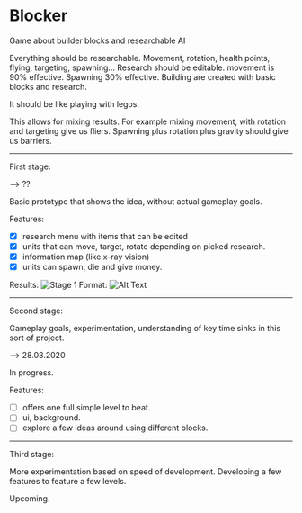 # Blocker
Game about builder blocks and researchable AI

Everything should be researchable. Movement, rotation, health points, flying, targeting, spawning... Research should be editable. movement is 90% effective. Spawning 30% effective. Building are created with basic blocks and research.

It should be like playing with legos.

This allows for mixing results. For example mixing movement, with rotation and targeting give us fliers. Spawning plus rotation plus gravity should give us barriers.

---

First stage: 

--> ??

Basic prototype that shows the idea, without actual gameplay goals.

Features:
- [x] research menu with items that can be edited
- [x] units that can move, target, rotate depending on picked research.
- [x] information map (like x-ray vision)
- [x] units can spawn, die and give money.

Results:
![Stage 1](/images/stage1.png)
Format: ![Alt Text](url)

---

Second stage:

Gameplay goals, experimentation, understanding of key time sinks in this sort of project.

--> 28.03.2020

 In progress.

Features:
- [ ] offers one full simple level to beat.
- [ ] ui, background.
- [ ] explore a few ideas around using different blocks.

---

Third stage:

More experimentation based on speed of development. Developing a few features to feature a few levels.

Upcoming.
